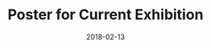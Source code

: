 ---
layout: post
title:  "Poster for Current Exhibition"
date:   2018-02-13
categories: work
sub-cat: commissioned work
bg-color-1:	fff
bg-color-2: fff
img:
    - /img/current-exh.jpg
collab:
    - "client. Sayouji(Narae Lim)"
txt:
---